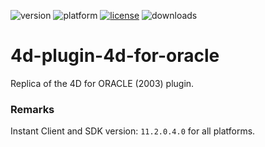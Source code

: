 ![version](https://img.shields.io/badge/version-16%2B-8331AE)
![platform](https://img.shields.io/static/v1?label=platform&message=mac-intel%20|%20win-32%20|%20win-64&color=blue)
[![license](https://img.shields.io/github/license/miyako/4d-plugin-4d-for-oracle)](LICENSE)
![downloads](https://img.shields.io/github/downloads/miyako/4d-plugin-4d-for-oracle/total)

4d-plugin-4d-for-oracle
=======================

Replica of the 4D for ORACLE (2003) plugin.

### Remarks

Instant Client and SDK version: ``11.2.0.4.0`` for all platforms.
